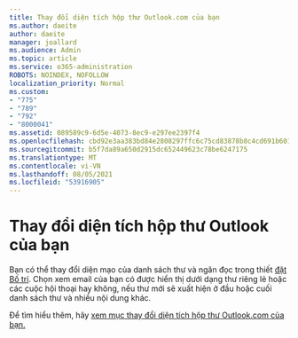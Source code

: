 ```yaml
---
title: Thay đổi diện tích hộp thư Outlook.com của bạn
ms.author: daeite
author: daeite
manager: joallard
ms.audience: Admin
ms.topic: article
ms.service: o365-administration
ROBOTS: NOINDEX, NOFOLLOW
localization_priority: Normal
ms.custom:
- "775"
- "789"
- "792"
- "8000041"
ms.assetid: 089589c9-6d5e-4073-8ec9-e297ee2397f4
ms.openlocfilehash: cbd92e3aa383bd84e2808297ffc6c75cd83878b8c4cd691b601af667f2110de2
ms.sourcegitcommit: b5f7da89a650d2915dc652449623c78be6247175
ms.translationtype: MT
ms.contentlocale: vi-VN
ms.lasthandoff: 08/05/2021
ms.locfileid: "53916905"
---
```

# <a name="change-the-look-of-your-outlook-mailbox"></a>Thay đổi diện tích hộp thư Outlook của bạn

Bạn có thể thay đổi diện mạo của danh sách thư và ngăn đọc trong thiết [đặt Bố trí](https://outlook.live.com/mail/options/mail/layout). Chọn xem email của bạn có được hiển thị dưới dạng thư riêng lẻ hoặc các cuộc hội thoại hay không, nếu thư mới sẽ xuất hiện ở đầu hoặc cuối danh sách thư và nhiều nội dung khác.
  
Để tìm hiểu thêm, hãy [xem mục thay đổi diện tích hộp thư Outlook.com của bạn.](https://support.office.com/article/b41c2ecb-f23c-42b3-b7f8-659646d5e58c?wt.mc_id=Office_Outlook_com_Alchemy)
